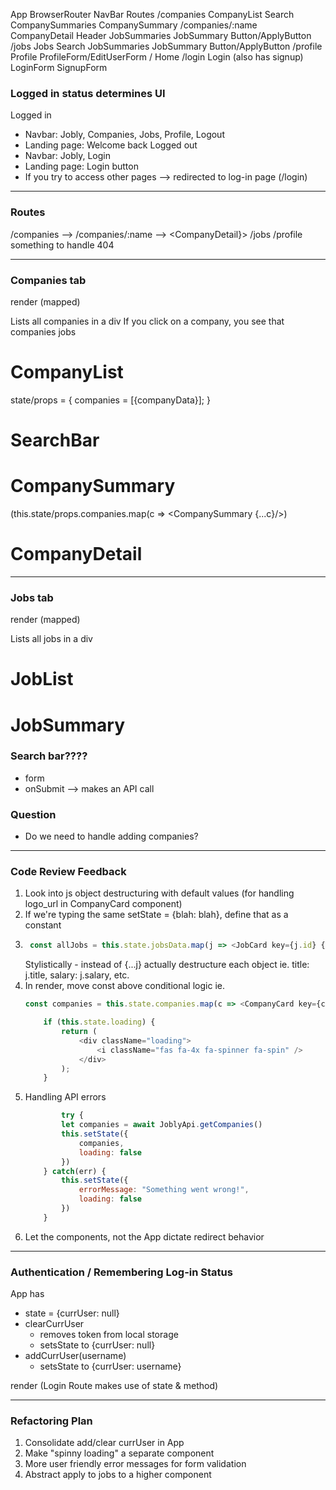 App
BrowserRouter
    NavBar
    Routes
        /companies
        CompanyList
            Search
            CompanySummaries
                CompanySummary
        /companies/:name  
        CompanyDetail
            Header
            JobSummaries
                JobSummary
                    Button/ApplyButton
        /jobs
        Jobs
            Search
            JobSummaries
                JobSummary
                    Button/ApplyButton
        /profile
        Profile
            ProfileForm/EditUserForm
        /
        Home
        /login
        Login (also has signup)
            LoginForm
            SignupForm



### Logged in status determines UI
Logged in
- Navbar: Jobly, Companies, Jobs, Profile, Logout
- Landing page: Welcome back
Logged out
- Navbar: Jobly, Login
- Landing page: Login button
- If you try to access other pages --> redirected to log-in page (/login)

---

### Routes
/companies --> <CompanyList>
/companies/:name --> <CompanyDetail}>
/jobs
/profile
something to handle 404

---

### Companies tab
<CompanyList>
    render
    <SearchBar>
    <CompanySummary> (mapped)

Lists all companies in a div
If you click on a company, you see that companies jobs

# CompanyList
state/props = {
    companies = [{companyData}];
} 
# SearchBar
# CompanySummary 
(this.state/props.companies.map(c => <CompanySummary {...c}/>)
# CompanyDetail

---

### Jobs tab
<JobList>
    render
    <SearchBar>
    <JobSummary> (mapped)

Lists all jobs in a div

# JobList
# JobSummary

### Search bar????
- form
- onSubmit --> makes an API call


### Question
- Do we need to handle adding companies? 



---

### Code Review Feedback
1. Look into js object destructuring with default values (for handling logo_url in CompanyCard component)
2. If we're typing the same setState = {blah: blah}, define that as a constant
3. ```javascript 
    const allJobs = this.state.jobsData.map(j => <JobCard key={j.id} {...j} />)
    ```
   Stylistically - instead of {...j} actually destructure each object ie. title: j.title, salary: j.salary, etc.
4. In render, move const above conditional logic ie. 
    ```javascript
    const companies = this.state.companies.map(c => <CompanyCard key={c.handle} {...c} />);

        if (this.state.loading) {
            return (
                <div className="loading">
                    <i className="fas fa-4x fa-spinner fa-spin" />
                </div>
            );
        }
    ```
5. Handling API errors
    ```javascript
            try {
            let companies = await JoblyApi.getCompanies()
            this.setState({
                companies,
                loading: false
            })
        } catch(err) {
            this.setState({
                errorMessage: "Something went wrong!",
                loading: false
            })
        }
    ```
6. Let the components, not the App dictate redirect behavior

---

### Authentication / Remembering Log-in Status

App has
- state = {currUser: null}
- clearCurrUser
    - removes token from local storage
    - setsState to {currUser: null}
- addCurrUser(username)
    - setsState to {currUser: username}


render
<NavBar currUser={this.state.currUser} logoutUser={this.clearCurrUser} />
<Routes currUser={this.state.currUser} addCurrUser={this.addCurrUser} />(Login Route makes use of state & method)

---

### Refactoring Plan
1. Consolidate add/clear currUser in App
2. Make "spinny loading" a separate component
3. More user friendly error messages for form validation
4. Abstract apply to jobs to a higher component


